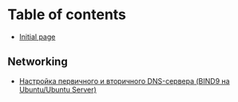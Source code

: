 # Table of contents

* [Initial page](README.md)

## Networking

* [Настройка первичного и вторичного DNS-сервера \(BIND9 на Ubuntu/Ubuntu Server\)](networking/nastroika-pervichnogo-i-vtorichnogo-dns-servera-bind9-na-ubuntu-ubuntu-server.md)

